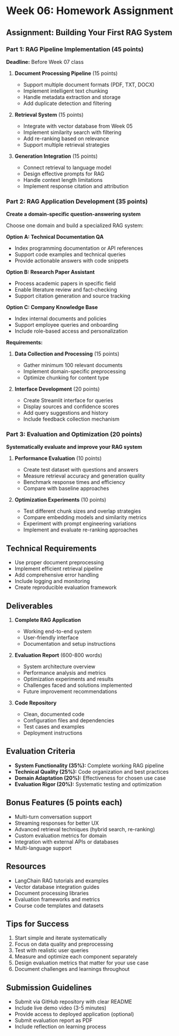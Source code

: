 # Week 06: Homework Assignment

## Assignment: Building Your First RAG System

### Part 1: RAG Pipeline Implementation (45 points)
**Deadline:** Before Week 07 class

1. **Document Processing Pipeline** (15 points)
   - Support multiple document formats (PDF, TXT, DOCX)
   - Implement intelligent text chunking
   - Handle metadata extraction and storage
   - Add duplicate detection and filtering

2. **Retrieval System** (15 points)
   - Integrate with vector database from Week 05
   - Implement similarity search with filtering
   - Add re-ranking based on relevance
   - Support multiple retrieval strategies

3. **Generation Integration** (15 points)
   - Connect retrieval to language model
   - Design effective prompts for RAG
   - Handle context length limitations
   - Implement response citation and attribution

### Part 2: RAG Application Development (35 points)
**Create a domain-specific question-answering system**

Choose one domain and build a specialized RAG system:

**Option A: Technical Documentation QA**
- Index programming documentation or API references
- Support code examples and technical queries
- Provide actionable answers with code snippets

**Option B: Research Paper Assistant**
- Process academic papers in specific field
- Enable literature review and fact-checking
- Support citation generation and source tracking

**Option C: Company Knowledge Base**
- Index internal documents and policies
- Support employee queries and onboarding
- Include role-based access and personalization

**Requirements:**
1. **Data Collection and Processing** (15 points)
   - Gather minimum 100 relevant documents
   - Implement domain-specific preprocessing
   - Optimize chunking for content type

2. **Interface Development** (20 points)
   - Create Streamlit interface for queries
   - Display sources and confidence scores
   - Add query suggestions and history
   - Include feedback collection mechanism

### Part 3: Evaluation and Optimization (20 points)
**Systematically evaluate and improve your RAG system**

1. **Performance Evaluation** (10 points)
   - Create test dataset with questions and answers
   - Measure retrieval accuracy and generation quality
   - Benchmark response times and efficiency
   - Compare with baseline approaches

2. **Optimization Experiments** (10 points)
   - Test different chunk sizes and overlap strategies
   - Compare embedding models and similarity metrics
   - Experiment with prompt engineering variations
   - Implement and evaluate re-ranking approaches

## Technical Requirements
- Use proper document preprocessing
- Implement efficient retrieval pipeline
- Add comprehensive error handling
- Include logging and monitoring
- Create reproducible evaluation framework

## Deliverables
1. **Complete RAG Application**
   - Working end-to-end system
   - User-friendly interface
   - Documentation and setup instructions

2. **Evaluation Report** (600-800 words)
   - System architecture overview
   - Performance analysis and metrics
   - Optimization experiments and results
   - Challenges faced and solutions implemented
   - Future improvement recommendations

3. **Code Repository**
   - Clean, documented code
   - Configuration files and dependencies
   - Test cases and examples
   - Deployment instructions

## Evaluation Criteria
- **System Functionality (35%):** Complete working RAG pipeline
- **Technical Quality (25%):** Code organization and best practices
- **Domain Adaptation (20%):** Effectiveness for chosen use case
- **Evaluation Rigor (20%):** Systematic testing and optimization

## Bonus Features (5 points each)
- Multi-turn conversation support
- Streaming responses for better UX
- Advanced retrieval techniques (hybrid search, re-ranking)
- Custom evaluation metrics for domain
- Integration with external APIs or databases
- Multi-language support

## Resources
- LangChain RAG tutorials and examples
- Vector database integration guides
- Document processing libraries
- Evaluation frameworks and metrics
- Course code templates and datasets

## Tips for Success
1. Start simple and iterate systematically
2. Focus on data quality and preprocessing
3. Test with realistic user queries
4. Measure and optimize each component separately
5. Design evaluation metrics that matter for your use case
6. Document challenges and learnings throughout

## Submission Guidelines
- Submit via GitHub repository with clear README
- Include live demo video (3-5 minutes)
- Provide access to deployed application (optional)
- Submit evaluation report as PDF
- Include reflection on learning process 